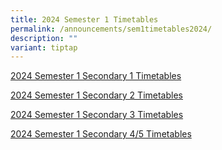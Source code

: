 ```yaml
---
title: 2024 Semester 1 Timetables
permalink: /announcements/sem1timetables2024/
description: ""
variant: tiptap
---
```

<p><a href="/files/2024 Time Tables/2024_Sem_1_TT_Sec_1.pdf" rel="noopener noreferrer nofollow" target="_blank">2024 Semester 1 Secondary 1 Timetables</a></p><p><a href="/files/2024 Time Tables/2024_Sem_1_TT_Sec_2.pdf" rel="noopener noreferrer nofollow" target="_blank">2024 Semester 1 Secondary 2 Timetables</a></p><p><a href="/files/2024 Time Tables/2024_Sem_1_TT_Sec_3.pdf" rel="noopener noreferrer nofollow" target="_blank">2024 Semester 1 Secondary 3 Timetables</a></p><p><a href="/files/2024 Time Tables/2024_Sem_1_TT_Sec_4_5.pdf" rel="noopener noreferrer nofollow" target="_blank">2024 Semester 1 Secondary 4/5 Timetables</a></p>